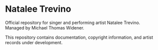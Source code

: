 # Natalee Trevino

Official repository for singer and performing artist Natalee Trevino. Managed by Michael Thomas Widener.

This repository contains documentation, copyright information, and artist records under development.